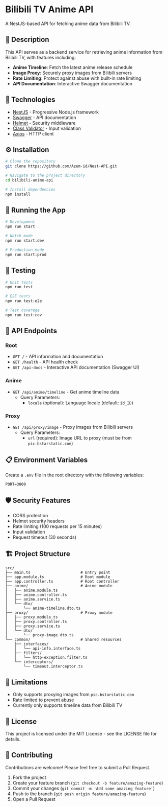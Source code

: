 # Bilibili TV Anime API

A NestJS-based API for fetching anime data from Bilibili TV.

## 📝 Description

This API serves as a backend service for retrieving anime information from Bilibili TV, with features including:

- **Anime Timeline**: Fetch the latest anime release schedule
- **Image Proxy**: Securely proxy images from Bilibili servers
- **Rate Limiting**: Protect against abuse with built-in rate limiting
- **API Documentation**: Interactive Swagger documentation

## 🔧 Technologies

- [NestJS](https://nestjs.com/) - Progressive Node.js framework
- [Swagger](https://swagger.io/) - API documentation
- [Helmet](https://helmetjs.github.io/) - Security middleware
- [Class Validator](https://github.com/typestack/class-validator) - Input validation
- [Axios](https://axios-http.com/) - HTTP client

## ⚙️ Installation

```bash
# Clone the repository
git clone https://github.com/Azum-id/Nest-API.git

# Navigate to the project directory
cd bilibili-anime-api

# Install dependencies
npm install
```

## 🚀 Running the App

```bash
# Development
npm run start

# Watch mode
npm run start:dev

# Production mode
npm run start:prod
```

## 🧪 Testing

```bash
# Unit tests
npm run test

# E2E tests
npm run test:e2e

# Test coverage
npm run test:cov
```

## 🔌 API Endpoints

### Root

- `GET /` - API information and documentation
- `GET /health` - API health check
- `GET /api-docs` - Interactive API documentation (Swagger UI)

### Anime

- `GET /api/anime/timeline` - Get anime timeline data
  - Query Parameters:
    - `locale` (optional): Language locale (default: `id_ID`)

### Proxy

- `GET /api/proxy/image` - Proxy images from Bilibili servers
  - Query Parameters:
    - `url` (required): Image URL to proxy (must be from `pic.bstarstatic.com`)

## 📋 Environment Variables

Create a `.env` file in the root directory with the following variables:

```
PORT=3000
```

## 🛡️ Security Features

- CORS protection
- Helmet security headers
- Rate limiting (100 requests per 15 minutes)
- Input validation
- Request timeout (30 seconds)

## 🏗️ Project Structure

```
src/
├── main.ts                      # Entry point
├── app.module.ts                # Root module
├── app.controller.ts            # Root controller
├── anime/                       # Anime module
│   ├── anime.module.ts
│   ├── anime.controller.ts
│   ├── anime.service.ts
│   └── dto/
│       └── anime-timeline.dto.ts
├── proxy/                       # Proxy module
│   ├── proxy.module.ts
│   ├── proxy.controller.ts
│   ├── proxy.service.ts
│   └── dto/
│       └── proxy-image.dto.ts
└── common/                      # Shared resources
    ├── interfaces/
    │   └── api-info.interface.ts
    ├── filters/
    │   └── http-exception.filter.ts
    └── interceptors/
        └── timeout.interceptor.ts
```

## 🚨 Limitations

- Only supports proxying images from `pic.bstarstatic.com`
- Rate limited to prevent abuse
- Currently only supports timeline data from Bilibili TV

## 📄 License

This project is licensed under the MIT License - see the LICENSE file for details.

## 🤝 Contributing

Contributions are welcome! Please feel free to submit a Pull Request.

1. Fork the project
2. Create your feature branch (`git checkout -b feature/amazing-feature`)
3. Commit your changes (`git commit -m 'Add some amazing feature'`)
4. Push to the branch (`git push origin feature/amazing-feature`)
5. Open a Pull Request